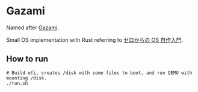 # Gazami

Named after [Gazami](https://en.wikipedia.org/wiki/Portunus_trituberculatus).

Small OS implementation with Rust referring to [ゼロからの OS 自作入門](http://zero.osdev.jp/).


## How to run

```shell
# Build efi, creates /disk with some files to boot, and run QEMU with mounting /disk.
./run.sh
```
